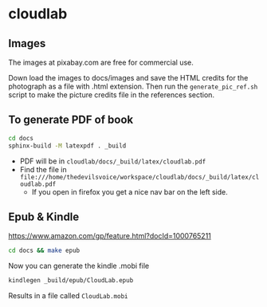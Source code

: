 # cloudlab

## Images

The images at pixabay.com are free for commercial use.

Down load the images to docs/images and save the HTML credits
for the photograph as a file with .html extension. Then run the
`generate_pic_ref.sh` script to make the picture credits file
in the references section.

## To generate PDF of book

```bash
cd docs
sphinx-build -M latexpdf . _build
```

- PDF will be in `cloudlab/docs/_build/latex/cloudlab.pdf`
- Find the file in `file:///home/thedevilsvoice/workspace/cloudlab/docs/_build/latex/cloudlab.pdf`
    - If you open in firefox you get a nice nav bar on the left side.

## Epub & Kindle

https://www.amazon.com/gp/feature.html?docId=1000765211

```bash
cd docs && make epub
```

Now you can generate the kindle .mobi file

```bash
kindlegen _build/epub/CloudLab.epub
```

Results in a file called `CloudLab.mobi`
